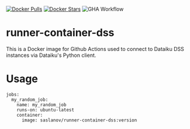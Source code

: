 [![Docker Pulls](https://badgen.net/docker/pulls/saslanov/runner-container-dss?icon=docker&label=pulls)](https://hub.docker.com/r/saslanov/runner-container-dss)
[![Docker Stars](https://badgen.net/docker/stars/saslanov/runner-container-dss?icon=docker&label=stars)](https://hub.docker.com/r/saslanov/runner-container-dss)
![GHA Workflow](https://github.com/saslanov/runner-container-dss/actions/workflows/build_dss.yml/badge.svg)

# runner-container-dss

This is a Docker image for Github Actions used to connect to Dataiku DSS instances via Dataiku's Python client.

# Usage

```
jobs:
  my_random_job:
    name: my_random_job
    runs-on: ubuntu-latest
    container:
      image: saslanov/runner-container-dss:version
```
